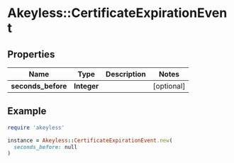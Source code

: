 # Akeyless::CertificateExpirationEvent

## Properties

| Name | Type | Description | Notes |
| ---- | ---- | ----------- | ----- |
| **seconds_before** | **Integer** |  | [optional] |

## Example

```ruby
require 'akeyless'

instance = Akeyless::CertificateExpirationEvent.new(
  seconds_before: null
)
```

